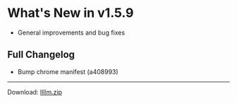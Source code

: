 # What's New in v1.5.9

- General improvements and bug fixes

## Full Changelog
- Bump chrome manifest (a408993)

---
Download: [llllm.zip](https://github.com/zats/local-llm/releases/download/v1.5.9/llllm.zip)

